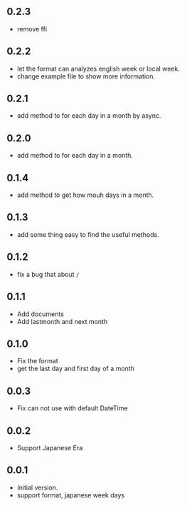 ## 0.2.3

- remove ffi

## 0.2.2

- let the format can analyzes english week or local week.
- change example file to show more information.

## 0.2.1

- add method to for each day in a month by async.

## 0.2.0

- add method to for each day in a month.

## 0.1.4

- add method to get how mouh days in a month.

## 0.1.3

- add some thing easy to find the useful methods.

## 0.1.2

- fix a bug that about `/`

## 0.1.1

- Add documents
- Add lastmonth and next month

## 0.1.0

- Fix the format
- get the last day and first day of a month

## 0.0.3

- Fix can not use with default DateTime

## 0.0.2

- Support Japanese Era

## 0.0.1

- Initial version.
- support format, japanese week days

